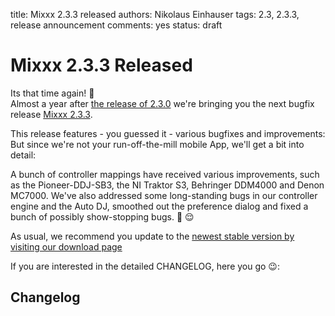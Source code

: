 title: Mixxx 2.3.3 released
authors: Nikolaus Einhauser
tags: 2.3, 2.3.3, release announcement
comments: yes
status: draft

# Mixxx 2.3.3 Released

Its that time again! 🎉  
Almost a year after [the release of 2.3.0]({filename}/news/2021-06-28-mixxx-2-3-0-released.md)
we're bringing you the next bugfix release [Mixxx 2.3.3](https://github.com/mixxxdj/mixxx/releases/tag/2.3.3).

This release features - you guessed it - various bugfixes and improvements:
But since we're not your run-off-the-mill mobile App, we'll get a bit into
detail:

A bunch of controller mappings have received various improvements,
such as the Pioneer-DDJ-SB3, the NI Traktor S3, Behringer DDM4000 and Denon MC7000.
We've also addressed some long-standing bugs in our controller engine and the
Auto DJ, smoothed out the preference dialog and fixed a bunch of possibly
show-stopping bugs. 😬 😌

As usual, we recommend you update to the [newest stable version by visiting our
download page]({filename}/pages/download.md#stable)

If you are interested in the detailed CHANGELOG, here you go 😉:

## Changelog

<!-- TODO -->
